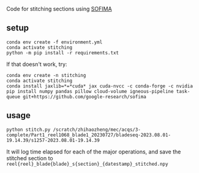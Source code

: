 Code for stitching sections using [SOFIMA](https://github.com/google-research/sofima/)

## setup

```
conda env create -f environment.yml 
conda activate stitching
python -m pip install -r requirements.txt
```
If that doesn't work, try:

```
conda env create -n stitching
conda activate stitching
conda install jaxlib=*=*cuda* jax cuda-nvcc -c conda-forge -c nvidia
pip install numpy pandas pillow cloud-volume igneous-pipeline task-queue git+https://github.com/google-research/sofima
```

## usage
```
python stitch.py /scratch/zhihaozheng/mec/acqs/3-complete/Part1_reel1068_blade1_20230727/bladeseq-2023.08.01-19.14.39/s1257-2023.08.01-19.14.39
```

It will log time elapsed for each of the major operations, and save the stitched section to `reel{reel}_blade{blade}_s{section}_{datestamp}_stitched.npy`
